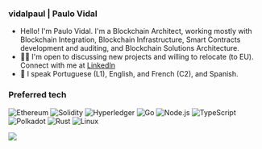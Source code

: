 ### vidalpaul | Paulo Vidal

- Hello! I'm Paulo Vidal. I'm a Blockchain Architect, working mostly with Blockchain Integration, Blockchain Infrastructure, Smart Contracts development and auditing, and Blockchain Solutions Architecture.
- :man_technologist: I'm open to discussing new projects and willing to relocate (to EU). Connect with me at [LinkedIn](https://www.linkedin.com/in/vidalpaulo/)
- :tongue: I speak Portuguese (L1), English, and French (C2), and Spanish.

### Preferred tech
![Ethereum](https://img.shields.io/badge/Ethereum-3C3C3D?style=for-the-badge&logo=Ethereum&logoColor=white)
![Solidity](https://img.shields.io/badge/Solidity-%23363636.svg?style=for-the-badge&logo=solidity&logoColor=white)
![Hyperledger](https://img.shields.io/badge/hyperledger-2F3134?style=for-the-badge&logo=hyperledger&logoColor=white)
![Go](https://img.shields.io/badge/Go-00ADD8?style=for-the-badge&logo=go&logoColor=white)
![Node.js](https://img.shields.io/badge/Node.js-43853D?style=for-the-badge&logo=node.js&logoColor=white)
![TypeScript](https://img.shields.io/badge/typescript-%23007ACC.svg?style=for-the-badge&logo=typescript&logoColor=white)
![Polkadot](https://img.shields.io/badge/polkadot-E6007A?style=for-the-badge&logo=polkadot&logoColor=white)
![Rust](https://img.shields.io/badge/rust-%23000000.svg?style=for-the-badge&logo=rust&logoColor=white)
![Linux](https://img.shields.io/badge/Linux-FCC624?style=for-the-badge&logo=linux&logoColor=black)

<!---
### :trophy: My Github Stats:

<!--
![Top Langs](https://readme-stats-cfgj2cxdy.vercel.app/api/top-langs/?username=vidalpaul&hide=php&theme=tokyonight)
<a href="https://readme-stats-cfgj2cxdy.vercel.app/api?username=vidalpaul&count_private=true&show_icons=true&theme=tokyonight">
  <img  align="left" src="https://readme-stats-cfgj2cxdy.vercel.app/api?username=vidalpaul&count_private=true&show_icons=true&theme=tokyonight" />
</a>
-->
<div>
<a href="!(https://github-readme-stats.vercel.app/api/top-langs/?username=vidalpaul&hide=css,html,hack,shell,svelte,powershell,batchfile,java,kotlin,julia,javascript,dart,php,scss,nix,makefile,docker, dockerfile&langs_count=20&theme=tokyonight)">
  <img align="left" src="https://github-readme-stats.vercel.app/api/top-langs/?username=vidalpaul&hide=css,html,hack,shell,svelte,powershell,batchfile,java,kotlin,julia,javascript,dart,php,scss,nix,makefile,docker,dockerfile&langs_count=20&theme=tokyonight" />
</a>
</div>


 
